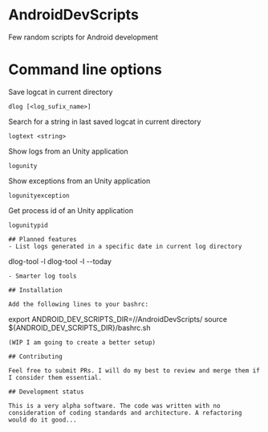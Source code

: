 # AndroidDevScripts
Few random scripts for Android development

# Command line options

Save logcat in current directory
```
dlog [<log_sufix_name>]
```

Search for a string in last saved logcat in current directory
```
logtext <string>
```

Show logs from an Unity application
```
logunity
```

Show exceptions from an Unity application
```
logunityexception
```

Get process id of an Unity application
```
logunitypid

## Planned features
- List logs generated in a specific date in current log directory
```
dlog-tool -l <search-string>
dlog-tool -l --today
```
- Smarter log tools

## Installation

Add the following lines to your bashrc:
```
export ANDROID_DEV_SCRIPTS_DIR=/<path-to>/AndroidDevScripts/
source ${ANDROID_DEV_SCRIPTS_DIR}/bashrc.sh
```
(WIP I am going to create a better setup)

## Contributing

Feel free to submit PRs. I will do my best to review and merge them if I consider them essential.

## Development status

This is a very alpha software. The code was written with no consideration of coding standards and architecture. A refactoring would do it good...

